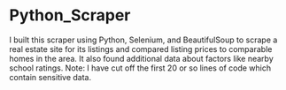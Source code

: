 # Python_Scraper
I built this scraper using Python, Selenium, and BeautifulSoup to scrape a real estate site for its listings and compared listing prices to comparable homes in the area. It also found additional data about factors like nearby school ratings. Note: I have cut off the first 20 or so lines of code which contain sensitive data.
